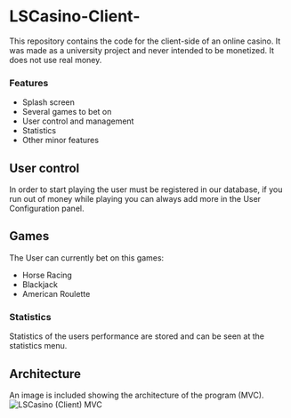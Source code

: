 # LSCasino-Client-
This repository contains the code for the client-side of an online casino. It was made as a university project and never intended to be monetized. It does not use real money.

### Features
- Splash screen
- Several games to bet on
- User control and management
- Statistics
- Other minor features

## User control
In order to start playing the user must be registered in our database, if you run out of money while playing you can always add more in the User Configuration panel.

## Games
The User can currently bet on this games: 
- Horse Racing
- Blackjack
- American Roulette 

### Statistics
Statistics of the users performance are stored and can be seen at the statistics menu.

## Architecture
An image is included showing the architecture of the program (MVC).
![LSCasino (Client) MVC](https://github.com/diegoob11/LSCasino-Client-/images/casinoClient.png)